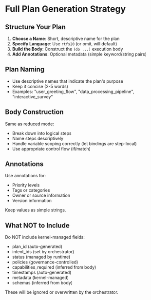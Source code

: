 # Full Plan Generation Strategy

## Structure Your Plan

1. **Choose a Name**: Short, descriptive name for the plan
2. **Specify Language**: Use `rtfs20` (or omit, will default)
3. **Build the Body**: Construct the `(do ...)` execution body
4. **Add Annotations**: Optional metadata (simple keyword/string pairs)

## Plan Naming

- Use descriptive names that indicate the plan's purpose
- Keep it concise (2-5 words)
- Examples: "user_greeting_flow", "data_processing_pipeline", "interactive_survey"

## Body Construction

Same as reduced mode:
- Break down into logical steps
- Name steps descriptively
- Handle variable scoping correctly (let bindings are step-local)
- Use appropriate control flow (if/match)

## Annotations

Use annotations for:
- Priority levels
- Tags or categories
- Owner or source information
- Version information

Keep values as simple strings.

## What NOT to Include

Do NOT include kernel-managed fields:
- plan_id (auto-generated)
- intent_ids (set by orchestrator)
- status (managed by runtime)
- policies (governance-controlled)
- capabilities_required (inferred from body)
- timestamps (auto-generated)
- metadata (kernel-managed)
- schemas (inferred from body)

These will be ignored or overwritten by the orchestrator.
